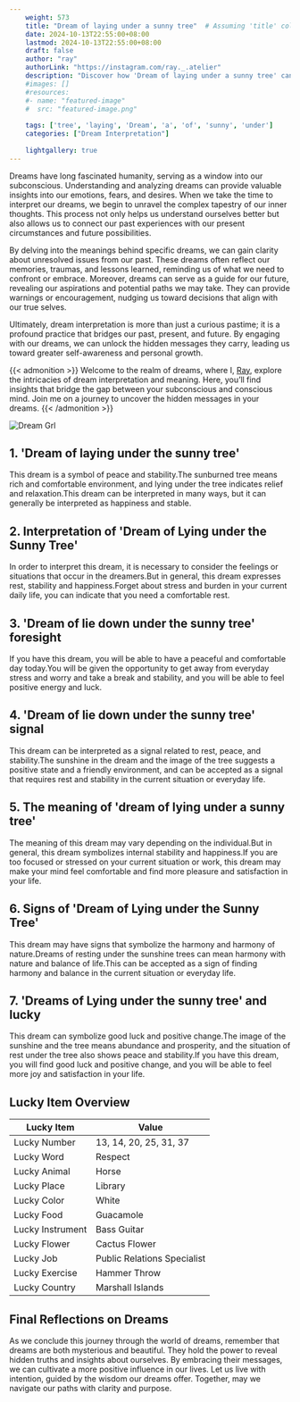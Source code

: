 ```yaml
---
    weight: 573
    title: "Dream of laying under a sunny tree"  # Assuming 'title' column exists
    date: 2024-10-13T22:55:00+08:00
    lastmod: 2024-10-13T22:55:00+08:00
    draft: false
    author: "ray"
    authorLink: "https://instagram.com/ray._.atelier"
    description: "Discover how 'Dream of laying under a sunny tree' can interpret your future and uncover its significant meanings in your life."
    #images: []
    #resources:
    #- name: "featured-image"
    #  src: "featured-image.png"
    
    tags: ['tree', 'laying', 'Dream', 'a', 'of', 'sunny', 'under']
    categories: ["Dream Interpretation"]
    
    lightgallery: true
---
```

    
Dreams have long fascinated humanity, serving as a window into our subconscious. Understanding and analyzing dreams can provide valuable insights into our emotions, fears, and desires. When we take the time to interpret our dreams, we begin to unravel the complex tapestry of our inner thoughts. This process not only helps us understand ourselves better but also allows us to connect our past experiences with our present circumstances and future possibilities.

By delving into the meanings behind specific dreams, we can gain clarity about unresolved issues from our past. These dreams often reflect our memories, traumas, and lessons learned, reminding us of what we need to confront or embrace. Moreover, dreams can serve as a guide for our future, revealing our aspirations and potential paths we may take. They can provide warnings or encouragement, nudging us toward decisions that align with our true selves.

Ultimately, dream interpretation is more than just a curious pastime; it is a profound practice that bridges our past, present, and future. By engaging with our dreams, we can unlock the hidden messages they carry, leading us toward greater self-awareness and personal growth.

{{< admonition >}}
Welcome to the realm of dreams, where I, [Ray](https://instagram.com/ray._.atelier), explore the intricacies of dream interpretation and meaning. Here, you’ll find insights that bridge the gap between your subconscious and conscious mind. Join me on a journey to uncover the hidden messages in your dreams.
{{< /admonition >}}

![Dream Grl](https://cdn.pixabay.com/photo/2017/11/02/03/35/gothic-2910057_1280.jpg "Dream Grl")

## 1. 'Dream of laying under the sunny tree'
This dream is a symbol of peace and stability.The sunburned tree means rich and comfortable environment, and lying under the tree indicates relief and relaxation.This dream can be interpreted in many ways, but it can generally be interpreted as happiness and stable.

## 2. Interpretation of 'Dream of Lying under the Sunny Tree'
In order to interpret this dream, it is necessary to consider the feelings or situations that occur in the dreamers.But in general, this dream expresses rest, stability and happiness.Forget about stress and burden in your current daily life, you can indicate that you need a comfortable rest.

## 3. 'Dream of lie down under the sunny tree' foresight
If you have this dream, you will be able to have a peaceful and comfortable day today.You will be given the opportunity to get away from everyday stress and worry and take a break and stability, and you will be able to feel positive energy and luck.

## 4. 'Dream of lie down under the sunny tree' signal
This dream can be interpreted as a signal related to rest, peace, and stability.The sunshine in the dream and the image of the tree suggests a positive state and a friendly environment, and can be accepted as a signal that requires rest and stability in the current situation or everyday life.

## 5. The meaning of 'dream of lying under a sunny tree'
The meaning of this dream may vary depending on the individual.But in general, this dream symbolizes internal stability and happiness.If you are too focused or stressed on your current situation or work, this dream may make your mind feel comfortable and find more pleasure and satisfaction in your life.

## 6. Signs of 'Dream of Lying under the Sunny Tree'
This dream may have signs that symbolize the harmony and harmony of nature.Dreams of resting under the sunshine trees can mean harmony with nature and balance of life.This can be accepted as a sign of finding harmony and balance in the current situation or everyday life.

## 7. 'Dreams of Lying under the sunny tree' and lucky
This dream can symbolize good luck and positive change.The image of the sunshine and the tree means abundance and prosperity, and the situation of rest under the tree also shows peace and stability.If you have this dream, you will find good luck and positive change, and you will be able to feel more joy and satisfaction in your life.

## Lucky Item Overview
| Lucky Item          | Value              |
|---------------|--------------------|
| Lucky Number        | 13, 14, 20, 25, 31, 37  |
| Lucky Word          | Respect |
| Lucky Animal        | Horse |
| Lucky Place         | Library     |
| Lucky Color         | White     |
| Lucky Food          | Guacamole      |
| Lucky Instrument    | Bass Guitar |
| Lucky Flower        | Cactus Flower    |
| Lucky Job           | Public Relations Specialist       |
| Lucky Exercise      | Hammer Throw  |
| Lucky Country       | Marshall Islands    |


##  Final Reflections on Dreams

As we conclude this journey through the world of dreams, remember that dreams are both mysterious and beautiful. They hold the power to reveal hidden truths and insights about ourselves. By embracing their messages, we can cultivate a more positive influence in our lives. Let us live with intention, guided by the wisdom our dreams offer. Together, may we navigate our paths with clarity and purpose.
